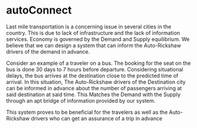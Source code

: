 # autoConnect

Last mile transportation is a concerning issue in several cities in the country. This is due to lack of infrastructure and the lack of information services. Economy is governed by the Demand and Supply equilibrium. We believe that we can design a system that can inform the Auto-Rickshaw drivers of the demand in advance.

Consider an example of a traveler on a bus. The booking for the seat on the bus is done 30 days to 7 hours before departure. Considering situational delays, the bus arrives at the destination close to the predicted time of arrival. In this situation, The Auto-Rickshaw drivers of the Destination city can be informed in advance about the number of passengers arriving at said destination at said time. This Matches the Demand with the Supply through an apt bridge of information provided by our system.

This system proves to be beneficial for the travelers as well as the Auto-Rickshaw drivers who can get an assurance of a trip in advance